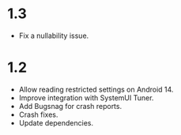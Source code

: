 # 1.3
- Fix a nullability issue.

# 1.2
- Allow reading restricted settings on Android 14.
- Improve integration with SystemUI Tuner.
- Add Bugsnag for crash reports.
- Crash fixes.
- Update dependencies.
